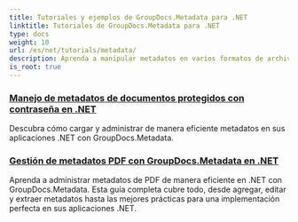 ```yaml
---
title: Tutoriales y ejemplos de GroupDocs.Metadata para .NET
linktitle: Tutoriales de GroupDocs.Metadata para .NET
type: docs
weight: 10
url: /es/net/tutorials/metadata/
description: Aprenda a manipular metadatos en varios formatos de archivos con ejemplos detallados e instrucciones paso a paso.
is_root: true
---
```


### [Manejo de metadatos de documentos protegidos con contraseña en .NET](./load-metadata/)
Descubra cómo cargar y administrar de manera eficiente metadatos en sus aplicaciones .NET con GroupDocs.Metadata.
### [Gestión de metadatos PDF con GroupDocs.Metadata en .NET](./pdf-metadata-management/)
Aprenda a administrar metadatos de PDF de manera eficiente en .NET con GroupDocs.Metadata. Esta guía completa cubre todo, desde agregar, editar y extraer metadatos hasta las mejores prácticas para una implementación perfecta en sus aplicaciones .NET.